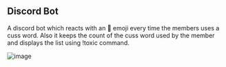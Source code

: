 ## Discord Bot

A discord bot which reacts with an 🤬 emoji every time the members uses a cuss word. Also it keeps the count of the cuss word used by the member and displays the list using !toxic command.

![image](https://i.ibb.co/thw1DBr/Screenshot-310.png)
